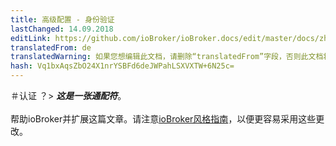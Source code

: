 ```yaml
---
title: 高级配置 - 身份验证
lastChanged: 14.09.2018
editLink: https://github.com/ioBroker/ioBroker.docs/edit/master/docs/zh-cn/config/login.md
translatedFrom: de
translatedWarning: 如果您想编辑此文档，请删除“translatedFrom”字段，否则此文档将再次自动翻译
hash: Vq1bxAqsZbO24X1nrYSBFd6deJWPahLSXVXTW+6N25c=
---
```


＃认证
？&gt; ***这是一张通配符***。 <br><br>帮助ioBroker并扩展这篇文章。请注意[ioBroker风格指南](community/styleguidedoc)，以便更容易采用这些更改。